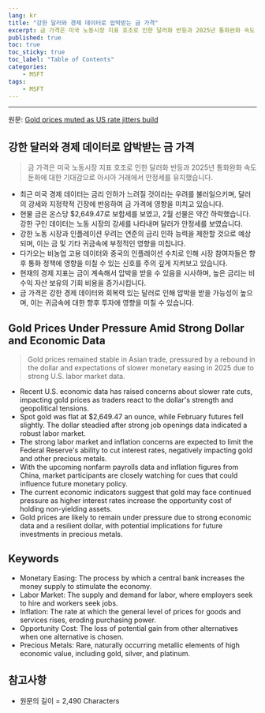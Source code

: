 ```yaml
---
lang: kr
title: "강한 달러와 경제 데이터로 압박받는 금 가격"
excerpt: 금 가격은 미국 노동시장 지표 호조로 인한 달러화 반등과 2025년 통화완화 속도 둔화에 대한 기대감으로 아시아 거래에서 안정세를 유지했습니다.
published: true
toc: true
toc_sticky: true
toc_label: "Table of Contents"
categories:
    - MSFT
tags:
    - MSFT
---
```


---

  원문: [Gold prices muted as US rate jitters build](https://www.investing.com/news/commodities-news/gold-prices-muted-as-us-rate-jitters-build-3801835)

## 강한 달러와 경제 데이터로 압박받는 금 가격

> 금 가격은 미국 노동시장 지표 호조로 인한 달러화 반등과 2025년 통화완화 속도 둔화에 대한 기대감으로 아시아 거래에서 안정세를 유지했습니다.


- 최근 미국 경제 데이터는 금리 인하가 느려질 것이라는 우려를 불러일으키며, 달러의 강세와 지정학적 긴장에 반응하여 금 가격에 영향을 미치고 있습니다.
- 현물 금은 온스당 $2,649.47로 보합세를 보였고, 2월 선물은 약간 하락했습니다. 강한 구인 데이터는 노동 시장의 강세를 나타내며 달러가 안정세를 보였습니다.
- 강한 노동 시장과 인플레이션 우려는 연준의 금리 인하 능력을 제한할 것으로 예상되며, 이는 금 및 기타 귀금속에 부정적인 영향을 미칩니다.
- 다가오는 비농업 고용 데이터와 중국의 인플레이션 수치로 인해 시장 참여자들은 향후 통화 정책에 영향을 미칠 수 있는 신호를 주의 깊게 지켜보고 있습니다.
- 현재의 경제 지표는 금이 계속해서 압박을 받을 수 있음을 시사하며, 높은 금리는 비수익 자산 보유의 기회 비용을 증가시킵니다.
- 금 가격은 강한 경제 데이터와 회복력 있는 달러로 인해 압박을 받을 가능성이 높으며, 이는 귀금속에 대한 향후 투자에 영향을 미칠 수 있습니다.

## Gold Prices Under Pressure Amid Strong Dollar and Economic Data

> Gold prices remained stable in Asian trade, pressured by a rebound in the dollar and expectations of slower monetary easing in 2025 due to strong U.S. labor market data.


- Recent U.S. economic data has raised concerns about slower rate cuts, impacting gold prices as traders react to the dollar's strength and geopolitical tensions.
- Spot gold was flat at $2,649.47 an ounce, while February futures fell slightly. The dollar steadied after strong job openings data indicated a robust labor market.
- The strong labor market and inflation concerns are expected to limit the Federal Reserve's ability to cut interest rates, negatively impacting gold and other precious metals.
- With the upcoming nonfarm payrolls data and inflation figures from China, market participants are closely watching for cues that could influence future monetary policy.
- The current economic indicators suggest that gold may face continued pressure as higher interest rates increase the opportunity cost of holding non-yielding assets.
- Gold prices are likely to remain under pressure due to strong economic data and a resilient dollar, with potential implications for future investments in precious metals.

## Keywords

- Monetary Easing: The process by which a central bank increases the money supply to stimulate the economy.
- Labor Market: The supply and demand for labor, where employers seek to hire and workers seek jobs.
- Inflation: The rate at which the general level of prices for goods and services rises, eroding purchasing power.
- Opportunity Cost: The loss of potential gain from other alternatives when one alternative is chosen.
- Precious Metals: Rare, naturally occurring metallic elements of high economic value, including gold, silver, and platinum.

## 참고사항

- 원문의 길이 = 2,490 Characters


